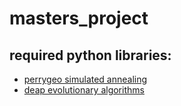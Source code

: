 # masters_project
## required python libraries:
- [perrygeo simulated annealing](https://github.com/perrygeo/simanneal)
- [deap evolutionary algorithms](https://github.com/DEAP/deap)

